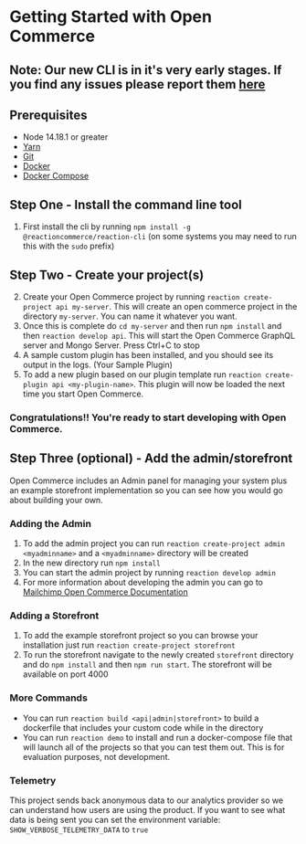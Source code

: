 # Getting Started with Open Commerce

## Note: Our new CLI is in it's **very early stages**. If you find any issues please report them [here](https://github.com/reactioncommerce/cli/issues)

## Prerequisites

* Node 14.18.1 or greater
* [Yarn](https://yarnpkg.com/)
* [Git](https://git-scm.com/)
* [Docker](https://www.docker.com/)
* [Docker Compose](https://docs.docker.com/compose/)


## Step One - Install the command line tool

1. First install the cli by running `npm install -g @reactioncommerce/reaction-cli` (on some systems you may need to run this with the `sudo` prefix)

## Step Two - Create your project(s)

2. Create your Open Commerce project by running `reaction create-project api my-server`. This will create an open commerce project in the directory `my-server`. You can name it whatever you want.
3. Once this is complete do `cd my-server` and then run `npm install` and then `reaction develop api`. This will start the Open Commerce GraphQL server and Mongo Server. Press Ctrl+C to stop
4. A sample custom plugin has been installed, and you should see its output in the logs. (Your Sample Plugin)
5. To add a new plugin based on our plugin template run `reaction create-plugin api <my-plugin-name>`. This plugin will now be loaded the next time you start Open Commerce.

### Congratulations!! You're ready to start developing with Open Commerce.

## Step Three (optional) - Add the admin/storefront

Open Commerce includes an Admin panel for managing your system plus an example storefront implementation so you can see how you would go about building your own.

### Adding the Admin

1. To add the admin project you can run `reaction create-project admin <myadminname>` and a `<myadminname>` directory will be created
2. In the new directory run `npm install`
3. You can start the admin project by running `reaction develop admin`
5. For more information about developing the admin you can go to [Mailchimp Open Commerce Documentation](https://mailchimp.com/developer/open-commerce/)

### Adding a Storefront

1. To add the example storefront project so you can browse your installation just run `reaction create-project storefront`
2. To run the storefront navigate to the newly created `storefront` directory and do `npm install` and then `npm run start`. The storefront will be available on port 4000

### More Commands

* You can run `reaction build <api|admin|storefront>` to build a dockerfile that includes your custom code while in the directory
* You can run `reaction demo` to install and run a docker-compose file that will launch all of the projects so that you can test them out. This is for evaluation purposes, not development.


### Telemetry

This project sends back anonymous data to our analytics provider so we can understand how users are using the product.
If you want to see what data is being sent you can set the environment variable: `SHOW_VERBOSE_TELEMETRY_DATA` to `true`

